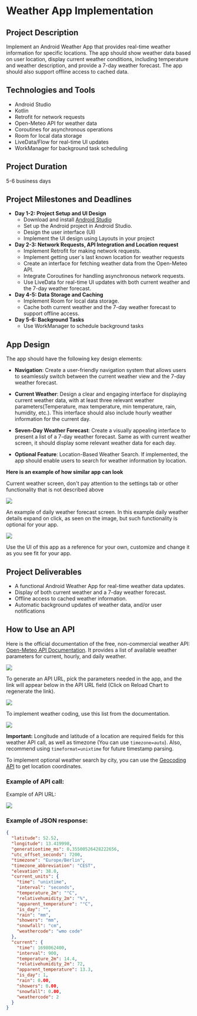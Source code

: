 # Weather App Implementation

## Project Description
Implement an Android Weather App that provides real-time weather information for specific locations. The app should show weather data based on user location, display current weather conditions, including temperature and weather description, and provide a 7-day weather forecast. The app should also support offline access to cached data.

## Technologies and Tools
- Android Studio
- Kotlin
- Retrofit for network requests
- Open-Meteo API for weather data
- Coroutines for asynchronous operations
- Room for local data storage
- LiveData/Flow for real-time UI updates
- WorkManager for background task scheduling

## Project Duration
5-6 business days

## Project Milestones and Deadlines
- **Day 1-2: Project Setup and UI Design**
    - Download and install [Android Studio](https://developer.android.com/studio)
    - Set up the Android project in Android Studio.
    - Design the user interface (UI)
    - Implement the UI design using Layouts in your project
- **Day 2-3: Network Requests, API Integration and Location request**
    - Implement Retrofit for making network requests.
    - Implement getting user`s last known location for weather requests
    - Create an interface for fetching weather data from the Open-Meteo API.
    - Integrate Coroutines for handling asynchronous network requests.
    - Use LiveData for real-time UI updates with both current weather and the 7-day weather forecast.
- **Day 4-5: Data Storage and Caching**
    - Implement Room for local data storage.
    - Cache both current weather and the 7-day weather forecast to support offline access.
- **Day 5-6: Background Tasks**
    - Use WorkManager to schedule background tasks

## App Design
The app should have the following key design elements:

- **Navigation**: Create a user-friendly navigation system that allows users to seamlessly switch between the current weather view and the 7-day weather forecast.

- **Current Weather**: Design a clear and engaging interface for displaying current weather data, with at least three relevant weather parameters(Temperature, max temperature, min temperature, rain, humidity, etc.). This interface should also include hourly weather information for the current day.

- **Seven-Day Weather Forecast**: Create a visually appealing interface to present a list of a 7-day weather forecast. Same as with current weather screen, it should display some relevant weather data for each day.

- **Optional Feature**: Location-Based Weather Search. If implemented, the app should enable users to search for weather information by location.

**Here is an example of how similar app can look**

Current weather screen, don't pay attention to the settings tab or other functionality that is not described above

![](content/current_weeather_screen_example.png)

An example of daily weather forecast screen. In this example daily weather details expand on click, as seen on the image, but such functionality is optional for your app.

![](content/daily_weather_screen_example.png)

Use the UI of this app as a reference for your own, customize and change it as you see fit for your app.

## Project Deliverables
- A functional Android Weather App for real-time weather data updates.
- Display of both current weather and a 7-day weather forecast.
- Offline access to cached weather information.
- Automatic background updates of weather data, and/or user notifications

## How to Use an API
Here is the official documentation of the free, non-commercial weather API: [Open-Meteo API Documentation](https://open-meteo.com/en/docs). It provides a list of available weather parameters for current, hourly, and daily weather.

![](content/current_weather_api_url_builder_example.png)

To generate an API URL, pick the parameters needed in the app, and the link will appear below in the API URL field (Click on Reload Chart to regenerate the link).

![](content/reload_chart_button.png)

To implement weather coding, use this list from the documentation.

![](content/weather_interpretation_codes.png)

**Important:**
Longitude and latitude of a location are required fields for this weather API call, as well as timezone (You can use `timezone=auto`). Also, recommend using `timeformat=unixtime` for future timestamp parsing.

To implement optional weather search by city, you can use the [Geocoding API](https://open-meteo.com/en/docs/geocoding-api) to get location coordinates.

### Example of API call:
Example of API URL:

![](content/current_weather_api_url_example.png)

### Example of JSON response:
```json
{
  "latitude": 52.52,
  "longitude": 13.419998,
  "generationtime_ms": 0.35500526428222656,
  "utc_offset_seconds": 7200,
  "timezone": "Europe/Berlin",
  "timezone_abbreviation": "CEST",
  "elevation": 38.0,
  "current_units": {
    "time": "unixtime",
    "interval": "seconds",
    "temperature_2m": "°C",
    "relativehumidity_2m": "%",
    "apparent_temperature": "°C",
    "is_day": "",
    "rain": "mm",
    "showers": "mm",
    "snowfall": "cm",
    "weathercode": "wmo code"
  },
  "current": {
    "time": 1698062400,
    "interval": 900,
    "temperature_2m": 14.4,
    "relativehumidity_2m": 72,
    "apparent_temperature": 13.3,
    "is_day": 1,
    "rain": 0.00,
    "showers": 0.00,
    "snowfall": 0.00,
    "weathercode": 2
  }
}
